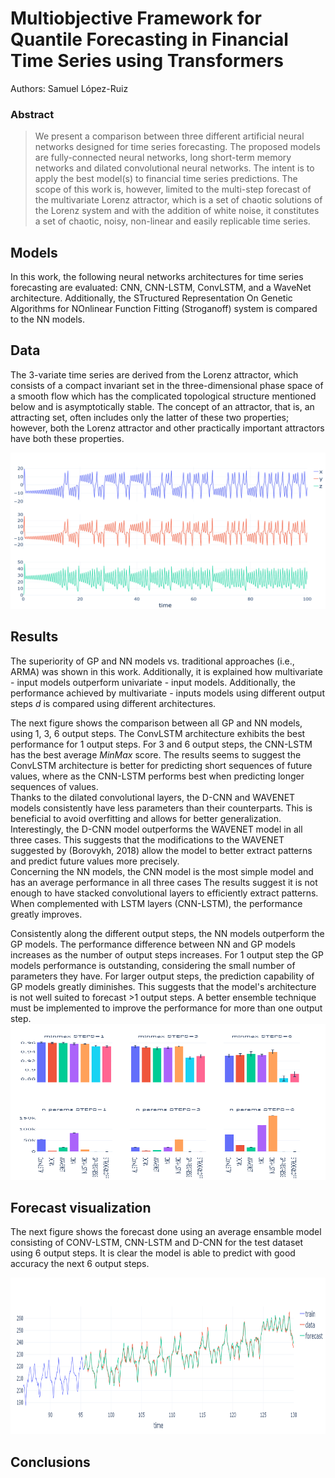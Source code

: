 # Multiobjective Framework for Quantile Forecasting in Financial Time Series using Transformers


Authors: Samuel López-Ruiz

### Abstract
> We present a comparison between three different artificial neural networks designed for time series forecasting. The proposed models are fully-connected neural networks, long short-term memory networks and dilated convolutional neural networks. The intent is to apply the best model(s) to financial time series predictions. The scope of this work is, however, limited to the multi-step forecast of the multivariate Lorenz attractor, which is a set of chaotic solutions of the Lorenz system and with the addition of white noise, it constitutes a set of chaotic, noisy, non-linear and easily replicable time series. 

## Models
In this work, the following neural networks architectures for time series forecasting are evaluated: CNN, CNN-LSTM, ConvLSTM, and a WaveNet architecture. Additionally, the STructured Representation On Genetic Algorithms for NOnlinear Function Fitting (Stroganoff) system is compared to the NN models. 


## Data
The 3-variate time series are derived from the Lorenz attractor, which consists of a compact invariant set in the three-dimensional phase space of a smooth flow which has the complicated topological structure mentioned below and is asymptotically stable. The concept of an attractor, that is, an attracting set, often includes only the latter of these two properties; however, both the Lorenz attractor and other practically important attractors have both these properties.

<img src="https://github.com/samlopezruiz/CodeProjectTimeSeries/blob/main/docs/lorenz-attractor-time-series.png?raw=true" width="700" height="250"/>

## Results
The superiority of GP and NN models vs. traditional approaches (i.e., ARMA) was shown in this work. Additionally, it is explained how multivariate - input models outperform univariate - input models.
Additionally, the performance achieved by multivariate - inputs models using different output steps $d$ is compared using 
different architectures.

The next figure shows the comparison between all GP and NN models, using 1, 3, 6 output steps.
The ConvLSTM architecture exhibits the best performance for 1 output steps. 
For 3 and 6 output steps, the CNN-LSTM has the best average _MinMax_ score. 
The results seems to suggest the ConvLSTM architecture is better for predicting short sequences of future values, where as the CNN-LSTM performs best when predicting longer sequences of values.
<br>
Thanks to the dilated convolutional layers, the D-CNN and WAVENET models consistently have less parameters than their counterparts.
This is beneficial to avoid overfitting and allows for better generalization.
Interestingly, the D-CNN model outperforms the WAVENET model in all three cases.
This suggests that the modifications to the WAVENET suggested by (Borovykh, 2018) allow the model to better extract patterns and predict future values more precisely. 
<br>
Concerning the NN models, the CNN model is the most simple model and has an average performance in all three cases The results suggest it is not enough to have stacked convolutional layers to efficiently extract patterns. 
When complemented with LSTM layers (CNN-LSTM), the performance greatly improves. 

Consistently along the different output steps, the NN models outperform the GP models. 
The performance difference between NN and GP models increases as the number of output steps increases. 
For 1 output step the GP models performance is outstanding, considering the small number of parameters they have. 
For larger output steps, the prediction capability of GP models greatly diminishes. 
This suggests that the model's architecture is not well suited to forecast >1 output steps. 
A better ensemble technique must be implemented to improve the performance for more than one output step.
<img src="https://github.com/samlopezruiz/CodeProjectTimeSeries/blob/main/docs/s1_s2_s3_all.png?raw=true" width="700" height="250"/>

## Forecast visualization
The next figure shows the forecast done using an average ensamble model consisting of CONV-LSTM, CNN-LSTM and D-CNN for the test dataset using 6 output steps.
It is clear the model is able to predict with good accuracy the next 6 output steps. 

<img src="https://github.com/samlopezruiz/CodeProjectTimeSeries/blob/main/docs/ensemble_forecast.png?raw=true" width="700" height="250"/>

## Conclusions
